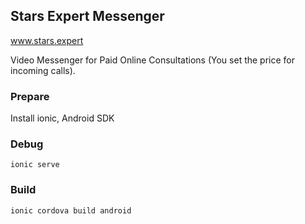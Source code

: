 ## Stars Expert Messenger
www.stars.expert

Video Messenger for Paid Online Consultations (You set the price for incoming calls).

### Prepare
Install ionic, Android SDK

### Debug
```ionic serve```

### Build
```ionic cordova build android```

